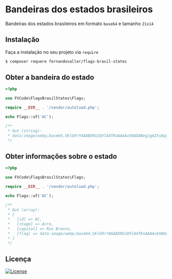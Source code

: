 # Bandeiras dos estados brasileiros

Bandeiras dos estados brasileiros em formato `base64` e tamanho `21x14`

## Instalação
Faça a instalação no seu projeto via `require`

```sh
$ composer requere fernandovaller/flags-brasil-states
```

## Obter a bandeira do estado
```php
<?php

use FVCode\FlagsBrasilStates\Flags;

require __DIR__ . '/vendor/autoload.php';

echo Flags::uf('AC');

/**
 * Out (string):
 * data:image/webp;base64,UklGRrYAAABXRUJQVlA4TKoAAAAvE0ADANegJgAIhs8pgnaii7BHDbYBAJYJt/x/oW2ViiFJkvqcUVh/l/VZgH3Mf1g74YeH8If2yLHv5Jpmaaui3SPlI1WFKeejcnS0GfYf3Ja/4T8ifQk1BKDyYSxgGElSosPh3eYt/1CxECL6PwHS0c4iz9sQN+T+/7vGTBeI/j5dEVYAcc/jCmo8ydT6hXxN2mmyM5WFuNFkpoumsNIoosaTJr/QPhx0BA==
 */
```

## Obter informações sobre o estado
```php
<?php

use FVCode\FlagsBrasilStates\Flags;

require __DIR__ . '/vendor/autoload.php';

echo Flags::uf('AC');

/**
 * Out (array):
 * [
 *   [id] => AC,
 *   [stage] => Acre,
 *   [capital] => Rio Branco,
 *   [flag] => data:image/webp;base64,UklGRrYAAABXRUJQVlA4TKoAAAAvE0ADANegJgAIhs8pgnaii7BHDbYBAJYJt/x/oW2ViiFJkvqcUVh/l/VZgH3Mf1g74YeH8If2yLHv5Jpmaaui3SPlI1WFKeejcnS0GfYf3Ja/4T8ifQk1BKDyYSxgGElSosPh3eYt/1CxECL6PwHS0c4iz9sQN+T+/7vGTBeI/j5dEVYAcc/jCmo8ydT6hXxN2mmyM5WFuNFkpoumsNIoosaTJr/QPhx0BA==
 * ]
 */
```

Licença
-
[![License](https://poser.pugx.org/germanoricardi/brazilian-helper/license)](https://packagist.org/packages/germanoricardi/brazilian-helper)
